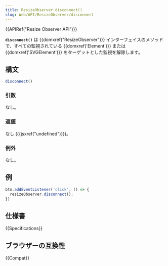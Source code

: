 ```yaml
---
title: ResizeObserver.disconnect()
slug: Web/API/ResizeObserver/disconnect
---
```


{{APIRef("Resize Observer API")}}

**`disconnect()`** は {{domxref("ResizeObserver")}} インターフェイスのメソッドで、すべての監視されている {{domxref('Element')}} または {{domxref('SVGElement')}} をターゲットとした監視を解除します。

## 構文

```js
disconnect()
```

### 引数

なし。

### 返値

なし ({{jsxref("undefined")}})。

### 例外

なし。

## 例

```js
btn.addEventListener('click', () => {
  resizeObserver.disconnect();
})
```

## 仕様書

{{Specifications}}

## ブラウザーの互換性

{{Compat}}
